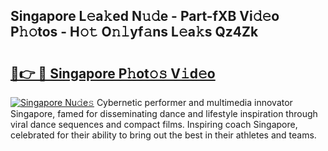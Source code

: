 ## Singapore L𝚎a𝚔ed N𝚞𝚍e - Part-fXB Vi𝚍𝚎o P𝚑𝚘tos - H𝚘𝚝 O𝚗𝚕yf𝚊ns L𝚎a𝚔s Qz4Zk

# <h2><a href="http://kfcg480.oniu.top/?m=Singapore">🔗👉 🔴 Singapore P𝚑ot𝚘𝚜 V𝚒d𝚎o</a></h2>

[![Singapore Nu𝚍e𝚜](https://i.imgur.com/0qMVB7G.gif)](http://kfcg480.oniu.top/?m=Singapore)
Cybernetic performer and multimedia innovator Singapore, famed for disseminating dance and lifestyle inspiration through viral dance sequences and compact films. Inspiring coach Singapore, celebrated for their ability to bring out the best in their athletes and teams.  
